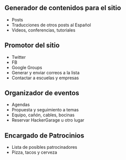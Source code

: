 ## Generador de contenidos para el sitio

- Posts
- Traducciones de otros posts al Español
- Videos, conferencias, tutoriales

## Promotor del sitio

- Twitter
- FB
- Google Groups
- Generar y enviar correos a la lista
- Contactar a escuelas y empresas

## Organizador de eventos

- Agendas
- Propuesta y seguimiento a temas
- Equipo, cañón, cables, bocinas
- Reservar HackerGarage u otro lugar

## Encargado de Patrocinios

- Lista de posibles patrocinadores
- Pizza, tacos y cerveza

